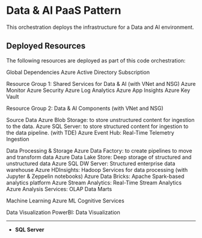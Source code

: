 # Data & AI PaaS Pattern

This orchestration deploys the infrastructure for a Data and AI environment.


## Deployed Resources

The following resources are deployed as part of this code orchestration:

Global Dependencies
Azure Active Directory
Subscription

Resource Group 1: Shared Services for Data & AI (with VNet and NSG)
Azure Monitor
Azure Security
Azure Log Analytics
Azure App Insights
Azure Key Vault

Resource Group 2: Data & AI Components (with VNet and NSG)

Source Data
Azure Blob Storage: to store unstructured content for ingestion to the data. 
Azure SQL Server: to store structured content for ingestion to the data pipeline. (with TDE)
Azure Event Hub: Real-Time Telemetry Ingestion

Data Processing & Storage
Azure Data Factory: to create pipelines to move and transform data
Azure Data Lake Store: Deep storage of structured and unstructured data
Azure SQL DW Server: Structured enterprise data warehouse
Azure HDInsights: Hadoop Services for data processing (with Jupyter & Zeppelin notebooks)
Azure Data Bricks: Apache Spark-based analytics platform
Azure Stream Analytics: Real-Time Stream Analytics
Azure Analysis Services: OLAP Data Marts

Machine Learning
Azure ML
Cognitive Services

Data Visualization
PowerBI: Data Visualization

-------------------
+ **SQL Server**
